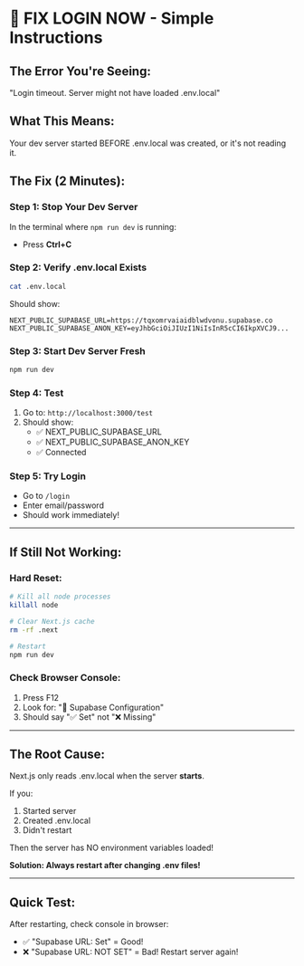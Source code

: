 # 🚨 FIX LOGIN NOW - Simple Instructions

## The Error You're Seeing:
"Login timeout. Server might not have loaded .env.local"

## What This Means:
Your dev server started BEFORE .env.local was created, or it's not reading it.

## The Fix (2 Minutes):

### Step 1: Stop Your Dev Server
In the terminal where `npm run dev` is running:
- Press **Ctrl+C**

### Step 2: Verify .env.local Exists
```bash
cat .env.local
```

Should show:
```
NEXT_PUBLIC_SUPABASE_URL=https://tqxomrvaiaidblwdvonu.supabase.co
NEXT_PUBLIC_SUPABASE_ANON_KEY=eyJhbGciOiJIUzI1NiIsInR5cCI6IkpXVCJ9...
```

### Step 3: Start Dev Server Fresh
```bash
npm run dev
```

### Step 4: Test
1. Go to: `http://localhost:3000/test`
2. Should show:
   - ✅ NEXT_PUBLIC_SUPABASE_URL
   - ✅ NEXT_PUBLIC_SUPABASE_ANON_KEY
   - ✅ Connected

### Step 5: Try Login
- Go to `/login`
- Enter email/password
- Should work immediately!

---

## If Still Not Working:

### Hard Reset:
```bash
# Kill all node processes
killall node

# Clear Next.js cache
rm -rf .next

# Restart
npm run dev
```

### Check Browser Console:
1. Press F12
2. Look for: "🔧 Supabase Configuration"
3. Should say "✅ Set" not "❌ Missing"

---

## The Root Cause:

Next.js only reads .env.local when the server **starts**.

If you:
1. Started server
2. Created .env.local
3. Didn't restart

Then the server has NO environment variables loaded!

**Solution: Always restart after changing .env files!**

---

## Quick Test:

After restarting, check console in browser:
- ✅ "Supabase URL: Set" = Good!
- ❌ "Supabase URL: NOT SET" = Bad! Restart server again!


